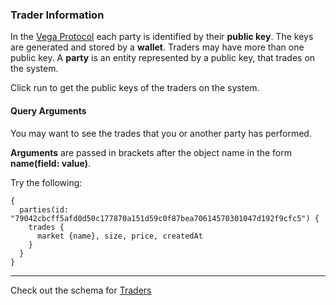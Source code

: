### Trader Information 

In the <a href="https://vega.xyz/" targcet="_blank">Vega Protocol</a> each party is identified by their **public key**. The keys are generated and stored by a **wallet**. Traders may have more than one public key. A **party** is an entity represented by a public key, that trades on the system.

Click run to get the public keys of the traders on the system.

#### Query Arguments

You may want to see the trades that you or another party has performed.

**Arguments** are passed in brackets after the object name in the form **name(field: value)**.

Try the following:

```
{
  parties(id: "79042cbcff5afd0d50c177870a151d59c0f87bea70614570301047d192f9cfc5") {
    trades {
      market {name}, size, price, createdAt
    }
  }
}
```
___
Check out the schema for <a href="https://docs.fairground.vega.xyz/api/graphql/party.doc.html" targcet="_blank">Traders</a> 